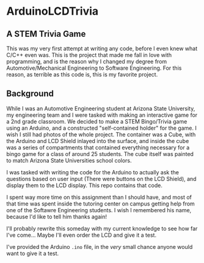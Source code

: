 # ArduinoLCDTrivia
## A STEM Trivia Game

This was my very first attempt at writing any code, before I even knew what C/C++ even was. This is the project that made me fall in love with programming,
and is the reason why I changed my degree from Automotive/Mechanical Engineering to Software Engineering. For this reason, as terrible as this code is,
this is my favorite project.

## Background

While I was an Automotive Engineering student at Arizona State University, my engineering team and I were tasked with making an interactive game for a 2nd
grade classroom. We decided to make a STEM Bingo/Trivia game using an Arduino, and a constructed "self-contained holder" for the game. I wish I still had
photos of the whole project. The container was a Cube, with the Arduino and LCD Shield inlayed into the surface, and inside the cube was a series of compartments
that contained everything necessary for a bingo game for a class of around 25 students. The cube itself was painted to match Arizona State Universities school colors.

I was tasked with writing the code for the Arduino to actually ask the questions based on user input (There were buttons on the LCD Shield), and display them to the LCD display.
This repo contains that code.

I spent way more time on this assignment than I should have, and most of that time was spent inside the tutoring center on campus getting help from one of the Softawre Engineering
students. I wish I remembered his name, because I'd like to tell him thanks again!

I'll probably rewrite this someday with my current knowledge to see how far I've come... Maybe I'll even order the LCD and give it a test.

I've provided the Arduino `.ino` file, in the *very* small chance anyone would want to give it a test.
